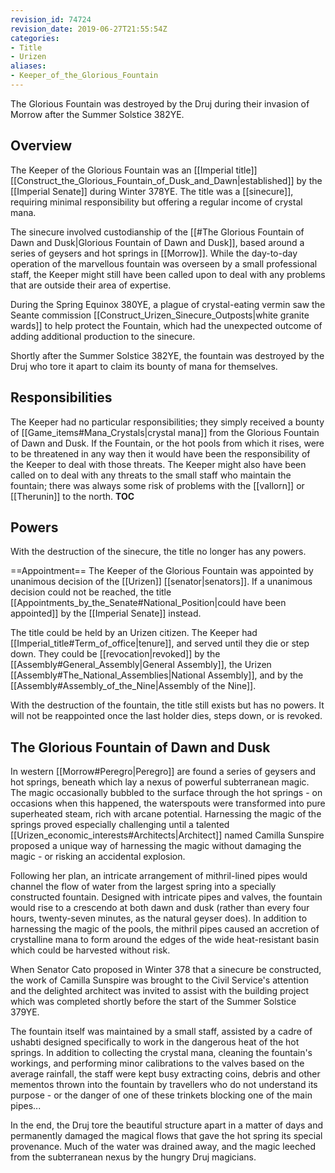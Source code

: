 ```yaml
---
revision_id: 74724
revision_date: 2019-06-27T21:55:54Z
categories:
- Title
- Urizen
aliases:
- Keeper_of_the_Glorious_Fountain
---
```


 The Glorious Fountain was destroyed by the Druj during their invasion of Morrow after the Summer Solstice 382YE.
## Overview

The Keeper of the Glorious Fountain was an [[Imperial title]] [[Construct_the_Glorious_Fountain_of_Dusk_and_Dawn|established]] by the [[Imperial Senate]] during Winter 378YE. The title was a [[sinecure]], requiring minimal responsibility but offering a regular income of crystal mana. 

The sinecure involved custodianship of the [[#The Glorious Fountain of Dawn and Dusk|Glorious Fountain of Dawn and Dusk]], based around a series of geysers and hot springs in [[Morrow]]. While the day-to-day operation of the marvellous fountain was overseen by a small professional staff, the Keeper might still have been called upon to deal with any problems that are outside their area of expertise.

During the Spring Equinox 380YE, a plague of crystal-eating vermin saw the Seante commission [[Construct_Urizen_Sinecure_Outposts|white granite wards]] to help protect the Fountain, which had the unexpected outcome of adding additional production to the sinecure.

Shortly after the Summer Solstice 382YE, the fountain was destroyed by the Druj who tore it apart to claim its bounty of mana for themselves.

## Responsibilities
The Keeper had no particular responsibilities; they simply received a bounty of [[Game_items#Mana_Crystals|crystal mana]] from the Glorious Fountain of Dawn and Dusk. If the Fountain, or the hot pools from which it rises, were to be threatened in any way then it would have been the responsibility of the Keeper to deal with those threats. The Keeper might also have been called on to deal with any threats to the small staff who maintain the fountain; there was always some risk of problems with the [[vallorn]] or [[Therunin]] to the north.
__TOC__
## Powers
With the destruction of the sinecure, the title no longer has any powers.

==Appointment== 
The Keeper of the Glorious Fountain was appointed by unanimous decision of the [[Urizen]] [[senator|senators]]. If a unanimous decision could not be reached, the title [[Appointments_by_the_Senate#National_Position|could have been appointed]] by the [[Imperial Senate]] instead. 

The title could be held by an Urizen citizen. The Keeper had [[Imperial_title#Term_of_office|tenure]], and served until they die or step down. They could be [[revocation|revoked]] by the [[Assembly#General_Assembly|General Assembly]], the Urizen [[Assembly#The_National_Assemblies|National Assembly]], and by the [[Assembly#Assembly_of_the_Nine|Assembly of the Nine]]. 

With the destruction of the fountain, the title still exists but has no powers. It will not be reappointed once the last holder dies, steps down, or is revoked.


## The Glorious Fountain of Dawn and Dusk
In western [[Morrow#Peregro|Peregro]] are found a series of geysers and hot springs, beneath which lay a nexus of powerful subterranean magic. The magic occasionally bubbled to the surface through the hot springs - on occasions when this happened, the waterspouts were transformed into pure superheated steam, rich with arcane potential. Harnessing the magic of the springs proved especially challenging until a talented [[Urizen_economic_interests#Architects|Architect]] named Camilla Sunspire proposed a unique way of harnessing the magic without damaging the magic - or risking an accidental explosion. 

Following her plan, an intricate arrangement of mithril-lined pipes would channel the flow of water from the largest spring into a specially constructed fountain. Designed with intricate pipes and valves, the fountain would rise to a crescendo at both dawn and dusk (rather than every four hours, twenty-seven minutes, as the natural geyser does). In addition to harnessing the magic of the pools, the mithril pipes caused an accretion of crystalline mana to form around the edges of the wide heat-resistant basin which could be harvested without risk.  

When Senator Cato proposed in Winter 378 that a sinecure be constructed, the work of Camilla Sunspire was brought to the Civil Service's attention and the delighted architect was invited to assist with the building project which was completed shortly before the start of the Summer Solstice 379YE. 

The fountain itself was maintained by a small staff, assisted by a cadre of ushabti designed specifically to work in the dangerous heat of the hot springs. In addition to collecting the crystal mana, cleaning the fountain's workings, and performing minor calibrations to the valves based on the average rainfall, the staff were kept busy extracting coins, debris and other mementos thrown into the fountain by travellers who do not understand its purpose - or the danger of one of these trinkets blocking one of the main pipes...

In the end, the Druj tore the beautiful structure apart in a matter of days and permanently damaged the magical flows that gave the hot spring its special provenance. Much of the water was drained away, and the magic leeched from the subterranean nexus by the hungry Druj magicians.



